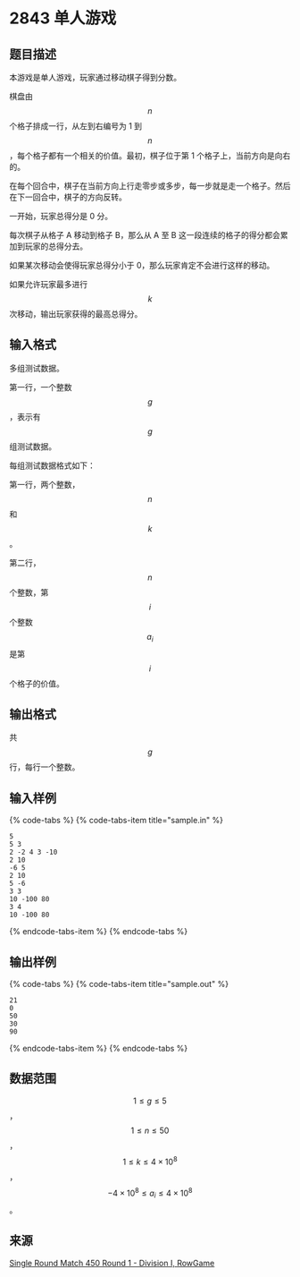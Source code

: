 # 2843 单人游戏

## 题目描述

本游戏是单人游戏，玩家通过移动棋子得到分数。

棋盘由 $$n$$ 个格子排成一行，从左到右编号为 1 到 $$n$$，每个格子都有一个相关的价值。最初，棋子位于第 1 个格子上，当前方向是向右的。

在每个回合中，棋子在当前方向上行走零步或多步，每一步就是走一个格子。然后在下一回合中，棋子的方向反转。

一开始，玩家总得分是 0 分。

每次棋子从格子 A 移动到格子 B，那么从 A 至 B 这一段连续的格子的得分都会累加到玩家的总得分去。

如果某次移动会使得玩家总得分小于 0，那么玩家肯定不会进行这样的移动。

如果允许玩家最多进行 $$k$$ 次移动，输出玩家获得的最高总得分。

## 输入格式

多组测试数据。

第一行，一个整数 $$g$$，表示有 $$g$$ 组测试数据。

每组测试数据格式如下：

第一行，两个整数，$$n$$ 和 $$k$$。

第二行，$$n$$ 个整数，第 $$i$$ 个整数 $$a_i$$ 是第 $$i$$ 个格子的价值。

## 输出格式

共 $$g$$ 行，每行一个整数。

## 输入样例

{% code-tabs %}
{% code-tabs-item title="sample.in" %}
```text
5
5 3
2 -2 4 3 -10
2 10
-6 5
2 10
5 -6
3 3
10 -100 80
3 4
10 -100 80
```
{% endcode-tabs-item %}
{% endcode-tabs %}

## 输出样例

{% code-tabs %}
{% code-tabs-item title="sample.out" %}
```text
21
0
50
30
90
```
{% endcode-tabs-item %}
{% endcode-tabs %}

## 数据范围

$$1 \leq g \leq 5$$，$$1 \leq n \leq 50$$，$$1 \leq k \leq 4 \times 10^8$$，$$-4 \times 10^8 \leq a_i \leq 4 \times 10^8$$。

## 来源

[Single Round Match 450 Round 1 - Division I, RowGame](https://community.topcoder.com/stat?c=problem_statement&pm=10664)

